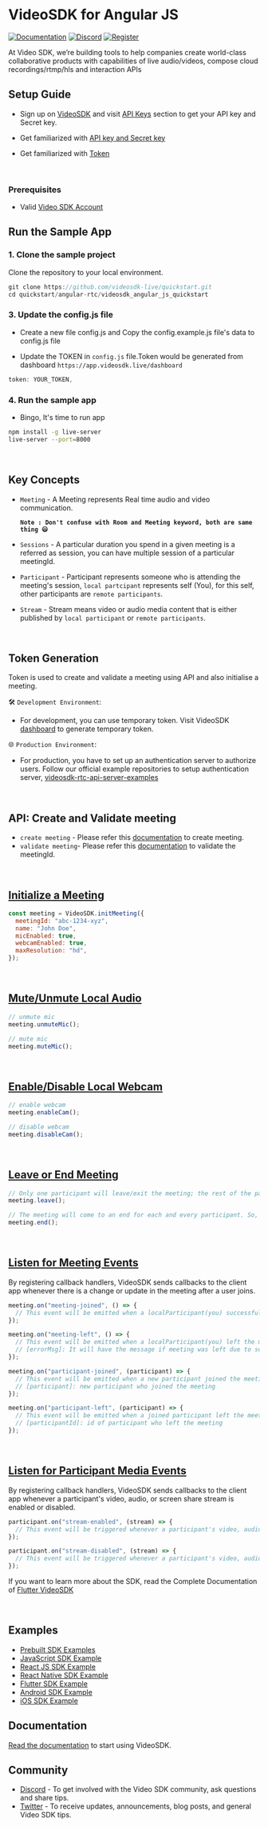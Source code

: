 # VideoSDK for Angular JS

[![Documentation](https://img.shields.io/badge/Read-Documentation-blue)](https://docs.videosdk.live/react/guide/video-and-audio-calling-api-sdk/getting-started)
[![Discord](https://img.shields.io/discord/876774498798551130?label=Join%20on%20Discord)](https://discord.gg/kgAvyxtTxv)
[![Register](https://img.shields.io/badge/Contact-Know%20More-blue)](https://app.videosdk.live/signup)

At Video SDK, we’re building tools to help companies create world-class collaborative products with capabilities of live audio/videos, compose cloud recordings/rtmp/hls and interaction APIs

## Setup Guide

- Sign up on [VideoSDK](https://app.videosdk.live/) and visit [API Keys](https://app.videosdk.live/api-keys) section to get your API key and Secret key.

- Get familiarized with [API key and Secret key](https://docs.videosdk.live/flutter/guide/video-and-audio-calling-api-sdk/signup-and-create-api)

- Get familiarized with [Token](https://docs.videosdk.live/flutter/guide/video-and-audio-calling-api-sdk/server-setup)

<br/>

### Prerequisites

- Valid [Video SDK Account](https://app.videosdk.live/signup)

## Run the Sample App

### 1. Clone the sample project

Clone the repository to your local environment.

```js
git clone https://github.com/videosdk-live/quickstart.git
cd quickstart/angular-rtc/videosdk_angular_js_quickstart
```

### 3. Update the config.js file

- Create a new file config.js and Copy the config.example.js file's data to config.js file

- Update the TOKEN in `config.js` file.Token would be generated from dashboard `https://app.videosdk.live/dashboard`

```js
token: YOUR_TOKEN,
```

### 4. Run the sample app

- Bingo, It's time to run app

```sh
npm install -g live-server
live-server --port=8000
```

<br/>

## Key Concepts

- `Meeting` - A Meeting represents Real time audio and video communication.

  **`Note : Don't confuse with Room and Meeting keyword, both are same thing 😃`**

- `Sessions` - A particular duration you spend in a given meeting is a referred as session, you can have multiple session of a particular meetingId.
- `Participant` - Participant represents someone who is attending the meeting's session, `local partcipant` represents self (You), for this self, other participants are `remote participants`.
- `Stream` - Stream means video or audio media content that is either published by `local participant` or `remote participants`.

<br/>

## Token Generation

Token is used to create and validate a meeting using API and also initialise a meeting.

🛠️ `Development Environment`:

- For development, you can use temporary token. Visit VideoSDK [dashboard](https://app.videosdk.live/api-keys) to generate temporary token.

🌐 `Production Environment`:

- For production, you have to set up an authentication server to authorize users. Follow our official example repositories to setup authentication server, [videosdk-rtc-api-server-examples](https://github.com/videosdk-live/videosdk-rtc-api-server-examples)

<br/>

## API: Create and Validate meeting

- `create meeting` - Please refer this [documentation](https://docs.videosdk.live/api-reference/realtime-communication/create-room) to create meeting.
- `validate meeting`- Please refer this [documentation](https://docs.videosdk.live/api-reference/realtime-communication/validate-room) to validate the meetingId.

<br/>

## [Initialize a Meeting](https://docs.videosdk.live/javascript/api/sdk-reference/initMeeting#initmeeting)

```js
const meeting = VideoSDK.initMeeting({
  meetingId: "abc-1234-xyz",
  name: "John Doe",
  micEnabled: true,
  webcamEnabled: true,
  maxResolution: "hd",
});
```

<br/>

## [Mute/Unmute Local Audio](https://docs.videosdk.live/javascript/guide/video-and-audio-calling-api-sdk/handling-media/mute-unmute-mic)

```js
// unmute mic
meeting.unmuteMic();

// mute mic
meeting.muteMic();
```

<br/>

## [Enable/Disable Local Webcam](https://docs.videosdk.live/javascript/guide/video-and-audio-calling-api-sdk/handling-media/on-off-camera)

```js
// enable webcam
meeting.enableCam();

// disable webcam
meeting.disableCam();
```

<br/>

## [Leave or End Meeting](https://docs.videosdk.live/javascript/guide/video-and-audio-calling-api-sdk/setup-call/leave-end-meeting)

```js
// Only one participant will leave/exit the meeting; the rest of the participants will remain.
meeting.leave();

// The meeting will come to an end for each and every participant. So, use this function in accordance with your requirements.
meeting.end();
```

<br/>

## [Listen for Meeting Events](https://docs.videosdk.live/javascript/guide/video-and-audio-calling-api-sdk/get-notified/meeting-events)

By registering callback handlers, VideoSDK sends callbacks to the client app whenever there is a change or update in the meeting after a user joins.

```js
meeting.on("meeting-joined", () => {
  // This event will be emitted when a localParticipant(you) successfully joined the meeting.
});

meeting.on("meeting-left", () => {
  // This event will be emitted when a localParticipant(you) left the meeting.
  // [errorMsg]: It will have the message if meeting was left due to some error like Network problem
});

meeting.on("participant-joined", (participant) => {
  // This event will be emitted when a new participant joined the meeting.
  // [participant]: new participant who joined the meeting
});

meeting.on("participant-left", (participant) => {
  // This event will be emitted when a joined participant left the meeting.
  // [participantId]: id of participant who left the meeting
});
```

<br/>

## [Listen for Participant Media Events](https://docs.videosdk.live/javascript/guide/video-and-audio-calling-api-sdk/get-notified/media-events)

By registering callback handlers, VideoSDK sends callbacks to the client app whenever a participant's video, audio, or screen share stream is enabled or disabled.

```js
participant.on("stream-enabled", (stream) => {
  // This event will be triggered whenever a participant's video, audio or screen share stream is enabled.
});

participant.on("stream-disabled", (stream) => {
  // This event will be triggered whenever a participant's video, audio or screen share stream is disabled.
});
```

If you want to learn more about the SDK, read the Complete Documentation of [Flutter VideoSDK](https://docs.videosdk.live/flutter/guide/video-and-audio-calling-api-sdk/getting-started)

<br/>

## Examples

- [Prebuilt SDK Examples](https://github.com/videosdk-live/videosdk-rtc-prebuilt-examples)
- [JavaScript SDK Example](https://github.com/videosdk-live/videosdk-rtc-javascript-sdk-example)
- [React JS SDK Example](https://github.com/videosdk-live/videosdk-rtc-react-sdk-example)
- [React Native SDK Example](https://github.com/videosdk-live/videosdk-rtc-react-native-sdk-example)
- [Flutter SDK Example](https://github.com/videosdk-live/videosdk-rtc-flutter-sdk-example)
- [Android SDK Example](https://github.com/videosdk-live/videosdk-rtc-android-java-sdk-example)
- [iOS SDK Example](https://github.com/videosdk-live/videosdk-rtc-ios-sdk-example)

## Documentation

[Read the documentation](https://docs.videosdk.live/) to start using VideoSDK.

## Community

- [Discord](https://discord.gg/Gpmj6eCq5u) - To get involved with the Video SDK community, ask questions and share tips.
- [Twitter](https://twitter.com/video_sdk) - To receive updates, announcements, blog posts, and general Video SDK tips.
